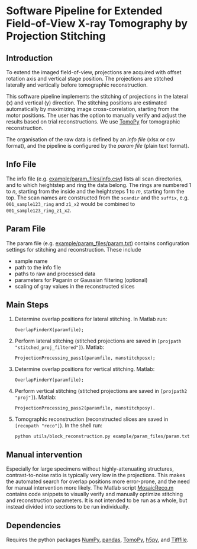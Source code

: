 # Software Pipeline for Extended Field-of-View X-ray Tomography by Projection Stitching


## Introduction

To extend the imaged field-of-view, projections are acquired with
offset rotation axis and vertical stage position. The projections
are stitched laterally and vertically before tomographic
reconstruction.

This software pipeline implements the stitching of projections
in the lateral (x) and vertical (y) direction.
The stitching positions are estimated automatically by
maximizing image cross-correlation, starting from the motor
positions. The user has the option to manually verify and adjust the
results based on trial reconstructions. We use
[TomoPy](https://tomopy.readthedocs.io) for tomographic reconstruction.

The organisation of the raw data is defined by an *info file*
(xlsx or csv format), and the pipeline is configured by the
*param file* (plain text format).


## Info File

The info file (e.g. [example/param_files/info.csv](
example/param_files/info.csv)) lists all scan directories, and to which
heightstep and ring the data belong.
The rings are numbered 1 to *n*, starting from the inside and the
heightsteps 1 to *m*, starting form the top.
The scan names are constructed from the `scandir` and the `suffix`,
e.g. `001_sample123_ring` and `z1_x2` would be combined
to `001_sample123_ring_z1_x2`.


## Param File

The param file (e.g. [example/param_files/param.txt](
example/param_files/param.txt)) contains configuration
settings for stitching and reconstruction. These include
 * sample name
 * path to the info file
 * paths to raw and processed data
 * parameters for Paganin or Gaussian filtering (optional)
 * scaling of gray values in the reconstructed slices


## Main Steps

1. Determine overlap positions for lateral stitching.
	In Matlab run:
	```
	OverlapFinderX(paramfile);
	```

2. Perform lateral stitching (stitched projections are
	saved in `[projpath "stitched_proj_filtered"]`).
	Matlab:
	```
	ProjectionProcessing_pass1(paramfile, manstitchposx);
	```

3. Determine overlap positions for vertical stitching.
	Matlab:
	```
	OverlapFinderY(paramfile);
	```

4. Perform vertical stitching (stitched projections are
	saved in `[projpath2 "proj"]`).
	Matlab:
	```
	ProjectionProcessing_pass2(paramfile, manstitchposy).
	```

5. Tomographic reconstruction (reconstructed slices are
	saved in `[recopath "reco"]`).
	In the shell run:
	```
	python utils/block_reconstruction.py example/param_files/param.txt
	```


## Manual intervention

Especially for large specimens without highly-attenuating structures,
contrast-to-noise ratio is typically very low in the projections.
This makes the automated search for overlap positions more
error-prone, and the need for manual intervention more likely.
The Matlab script [MosaicReco.m](MosaicReco.m) contains code snippets
to visually verify and manually optimize stitching and reconstruction
parameters. It is not intended to be run as a whole, but instead
divided into sections to be run individually.


## Dependencies

Requires the python packages
[NumPy](https://numpy.org/),
[pandas](https://pandas.pydata.org/),
[TomoPy](https://tomopy.readthedocs.io),
[h5py](https://www.h5py.org/), and
[Tifffile](https://github.com/cgohlke/tifffile/).
